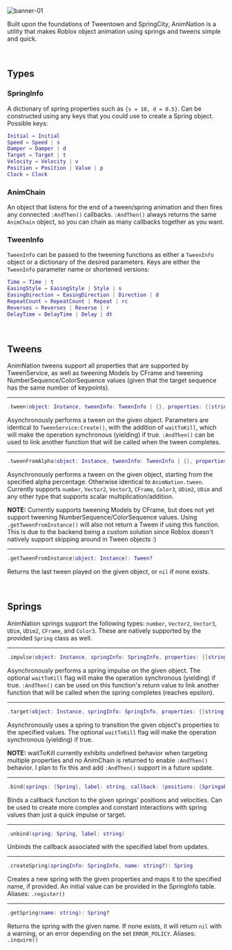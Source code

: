 ![banner-01](https://user-images.githubusercontent.com/67706277/205463774-5c513218-9ca9-4b36-8d1d-1c1ac75f4c5a.png)

Built upon the foundations of Tweentown and SpringCity, AnimNation is a utility that makes Roblox object animation using springs and tweens simple and quick.

<br/>

## Types
### SpringInfo
A dictionary of spring properties such as `{s = 10, d = 0.5}`. Can be constructed using any keys that you could use to create a Spring object. Possible keys:
```lua
Initial = Initial
Speed = Speed | s
Damper = Damper | d
Target = Target | t
Velocity = Velocity | v
Position = Position | Value | p
Clock = Clock
```

### AnimChain
An object that listens for the end of a tween/spring animation and then fires any connected `:AndThen()` callbacks. `:AndThen()` always returns the same `AnimChain` object, so you can chain as many callbacks together as you want.

### TweenInfo
`TweenInfo` can be passed to the tweening functions as either a `TweenInfo` object or a dictionary of the desired parameters. Keys are either the `TweenInfo` parameter name or shortened versions:
```lua
Time = Time | t
EasingStyle = EasingStyle | Style | s
EasingDirection = EasingDirection | Direction | d
RepeatCount = RepeatCount | Repeat | rc
Reverses = Reverses | Reverse | r
DelayTime = DelayTime | Delay | dt
```

<br/>

## Tweens
AnimNation tweens support all properties that are supported by TweenService, as well as tweening Models by CFrame and tweening NumberSequence/ColorSequence values	(given that the target sequence has the same number of keypoints).

---

```lua
.tween(object: Instance, tweenInfo: TweenInfo | {}, properties: {[string]: any}, waitToKill: boolean?): AnimChain
```
Asynchronously performs a tween on the given object. Parameters are identical to `TweenService:Create()`, with the addition of `waitToKill`, which will make	the operation synchronous (yielding) if true. `:AndThen()` can be used to link another function that will be called when the tween completes.

---

```lua
.tweenFromAlpha(object: Instance, tweenInfo: TweenInfo | {}, properties: {[string]: any}, alpha: number, waitToKill: boolean?): AnimChain
```
Asynchronously performs a tween on the given object, starting from the specified alpha percentage. Otherwise identical to `AnimNation.tween`. Currently supports `number`, `Vector2`, `Vector3`, `CFrame`, `Color3`, `UDim2`, `UDim` and any other type that supports scalar multiplication/addition.

**NOTE:** Currently supports tweening Models by CFrame, but does not yet support tweening NumberSequence/ColorSequence values. Using `.getTweenFromInstance()` will also not return a Tween if using this function. This is due to the backend being a custom solution since Roblox doesn't natively support skipping around in Tween objects :)

---

```lua
.getTweenFromInstance(object: Instance): Tween?
```
Returns the last tween played on the given object, or `nil` if none exists.

<br/>

## Springs
AnimNation springs support the following types: `number`, `Vector2`, `Vector3`, `UDim`, `UDim2`, `CFrame`, and `Color3`. These are natively supported by the provided `Spring` class as well.

---

```lua
.impulse(object: Instance, springInfo: SpringInfo, properties: {[string]: any}, waitToKill: boolean?): AnimChain
```
Asynchronously performs a spring impulse on the given object. The optional `waitToKill` flag will make the operation synchronous (yielding) if true. `:AndThen()` can be used on this function's return value to link another function that will be called when the spring completes (reaches epsilon).

---

```lua
.target(object: Instance, springInfo: SpringInfo, properties: {[string]: any}, waitToKill: boolean?)
```
Asynchronously uses a spring to transition the given object's properties to the specified values. The optional `waitToKill` flag will make the operation synchronous (yielding) if true.

**NOTE:** waitToKill currently exhibits undefined behavior when targeting multiple properties and no AnimChain is returned to enable `:AndThen()` behavior. I plan to fix this and add `:AndThen()` support in a future update.

---

```lua
.bind(springs: {Spring}, label: string, callback: (positions: {Springable}, velocities: {Springable}) -> ())
```
Binds a callback function to the given springs' positions and velocities. Can be used to create more complex and constant interactions with spring values than just a quick impulse or target.

---

```lua
.unbind(spring: Spring, label: string)
```
Unbinds the callback associated with the specified label from updates.

---

```lua
.createSpring(springInfo: SpringInfo, name: string?): Spring
```
Creates a new spring with the given properties and maps it to the specified name, if provided. An initial value can be provided in the SpringInfo table. Aliases: `.register()`

---

```lua
.getSpring(name: string): Spring?
```
Returns the spring with the given name. If none exists, it will return `nil` with a warning, or an error depending on the set `ERROR_POLICY`. Aliases: `.inquire()`
